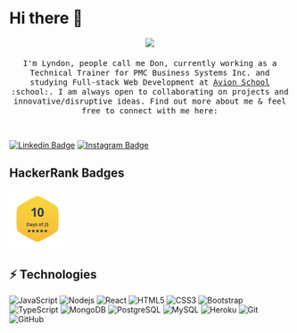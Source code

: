# Hi there :wave:

<p align="center">
  <img src="https://media.giphy.com/media/du3J3cXyzhj75IOgvA/giphy.gif" width=100>
  <br><br>
  <samp>
    I'm Lyndon, people call me Don, currently working as a Technical Trainer for PMC Business Systems Inc. and studying Full-stack Web Development at <a href="https://avionschool.com/">Avion School</a> :school:.
    I am always open to collaborating on projects and innovative/disruptive ideas. Find out more about me & feel free to connect with me here:
  </samp>
</p>
<br>

[![Linkedin Badge](https://img.shields.io/badge/-lyndoncortez-blue?style=flat-square&logo=Linkedin&logoColor=white&link=https://www.linkedin.com/in/lyndoncortez/)](https://www.linkedin.com/in/lyndoncortez/)
[![Instagram Badge](https://img.shields.io/badge/-don.tezcor-orange?style=flat-square&logo=instagram&logoColor=white&link=https://instagram.com/don.tezcor/)](https://instagram.com/don.tezcor)

## HackerRank Badges
<a href="https://www.hackerrank.com/lyndoncortez" ><img src="https://github.com/lyndoncortez/lyndoncortez/blob/main/Certificates%20and%20Badges/10DaysofJS.png" width=100></a>

## ⚡ Technologies

![JavaScript](https://img.shields.io/badge/-JavaScript-black?style=flat-square&logo=javascript)
![Nodejs](https://img.shields.io/badge/-Nodejs-black?style=flat-square&logo=Node.js)
![React](https://img.shields.io/badge/-React-black?style=flat-square&logo=react)
![HTML5](https://img.shields.io/badge/-HTML5-E34F26?style=flat-square&logo=html5&logoColor=white)
![CSS3](https://img.shields.io/badge/-CSS3-1572B6?style=flat-square&logo=css3)
![Bootstrap](https://img.shields.io/badge/-Bootstrap-563D7C?style=flat-square&logo=bootstrap)
![TypeScript](https://img.shields.io/badge/-TypeScript-007ACC?style=flat-square&logo=typescript)
![MongoDB](https://img.shields.io/badge/-MongoDB-black?style=flat-square&logo=mongodb)
![PostgreSQL](https://img.shields.io/badge/-PostgreSQL-336791?style=flat-square&logo=postgresql)
![MySQL](https://img.shields.io/badge/-MySQL-black?style=flat-square&logo=mysql)
![Heroku](https://img.shields.io/badge/-Heroku-430098?style=flat-square&logo=heroku)
![Git](https://img.shields.io/badge/-Git-black?style=flat-square&logo=git)
![GitHub](https://img.shields.io/badge/-GitHub-181717?style=flat-square&logo=github)
